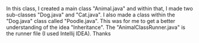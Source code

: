 In this class, I created a main class "Animal.java" and within that, I made two sub-classes "Dog.java" and "Cat.java". 
I also made a class within the "Dog.java" class called "Poodle.java". 
This was for me to get a better understanding of the idea "Inheritance".
The "AnimalClassRunner.java" is the runner file (I used Intellij IDEA).
Thanks
